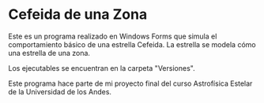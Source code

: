 # Cefeida de una Zona
Este es un programa realizado en Windows Forms que simula el comportamiento básico de una estrella Cefeida.
La estrella se modela cómo una estrella de una zona.

Los ejecutables se encuentran en la carpeta "Versiones".

Este programa hace parte de mi proyecto final del curso Astrofísica Estelar de la Universidad de los Andes. 
